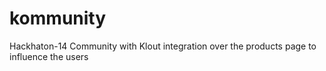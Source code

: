 kommunity
=========

Hackhaton-14 Community with Klout integration over the products page to influence the users
